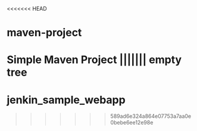 <<<<<<< HEAD
# maven-project

Simple Maven Project
||||||| empty tree
=======
# jenkin_sample_webapp
>>>>>>> 589ad6e324a864e07753a7aa0e0bebe6ee12e98e
